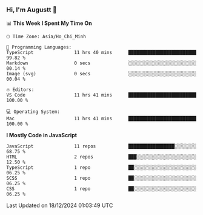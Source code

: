### Hi, I'm Augustt 👋

<!--START_SECTION:waka-->
📊 **This Week I Spent My Time On** 

```text
🕑︎ Time Zone: Asia/Ho_Chi_Minh

💬 Programming Languages: 
TypeScript               11 hrs 40 mins      █████████████████████████   99.82 % 
Markdown                 0 secs              ░░░░░░░░░░░░░░░░░░░░░░░░░   00.14 % 
Image (svg)              0 secs              ░░░░░░░░░░░░░░░░░░░░░░░░░   00.04 % 

🔥 Editors: 
VS Code                  11 hrs 41 mins      █████████████████████████   100.00 % 

💻 Operating System: 
Mac                      11 hrs 41 mins      █████████████████████████   100.00 % 
```

**I Mostly Code in JavaScript** 

```text
JavaScript               11 repos            █████████████████░░░░░░░░   68.75 % 
HTML                     2 repos             ███░░░░░░░░░░░░░░░░░░░░░░   12.50 % 
TypeScript               1 repo              ██░░░░░░░░░░░░░░░░░░░░░░░   06.25 % 
SCSS                     1 repo              ██░░░░░░░░░░░░░░░░░░░░░░░   06.25 % 
CSS                      1 repo              ██░░░░░░░░░░░░░░░░░░░░░░░   06.25 % 
```




 Last Updated on 18/12/2024 01:03:49 UTC
<!--END_SECTION:waka-->

